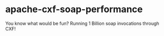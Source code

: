 # apache-cxf-soap-performance
You know what would be fun? Running 1 Billion soap invocations through CXF!
